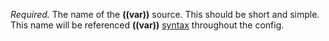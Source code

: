 *Required.* The name of the **((var))** source. This should be short and simple. This name will be referenced **((var))** [syntax](https://concourse-ci.org/vars.html#var-syntax) throughout the config.